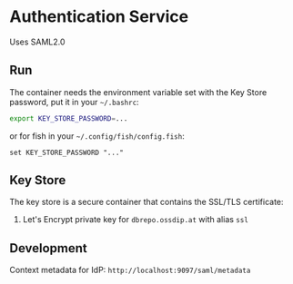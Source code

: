 # Authentication Service

Uses SAML2.0

## Run

The container needs the environment variable set with the Key Store password, put it in your `~/.bashrc`:

```bash
export KEY_STORE_PASSWORD=...
```

or for fish in your `~/.config/fish/config.fish`:

```fish
set KEY_STORE_PASSWORD "..."
```

## Key Store

The key store is a secure container that contains the SSL/TLS certificate:

1. Let's Encrypt private key for `dbrepo.ossdip.at` with alias `ssl`

## Development

Context metadata for IdP: `http://localhost:9097/saml/metadata`